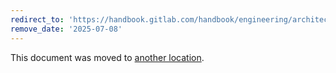 ```yaml
---
redirect_to: 'https://handbook.gitlab.com/handbook/engineering/architecture/design-documents/consolidating_groups_and_projects/'
remove_date: '2025-07-08'
---
```


This document was moved to [another location](https://handbook.gitlab.com/handbook/engineering/architecture/design-documents/consolidating_groups_and_projects/).

<!-- This redirect file can be deleted after <2025-07-08>. -->
<!-- Redirects that point to other docs in the same project expire in three months. -->
<!-- Redirects that point to docs in a different project or site (for example, link is not relative and starts with `https:`) expire in one year. -->
<!-- Before deletion, see: https://docs.gitlab.com/ee/development/documentation/redirects.html -->
